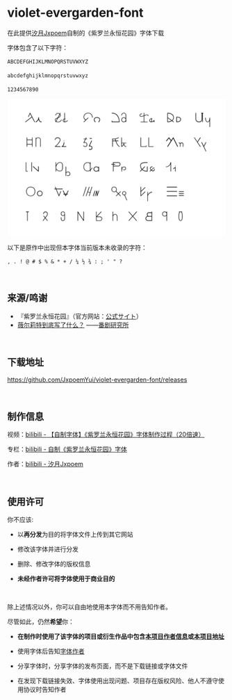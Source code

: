 # violet-evergarden-font
在此提供[汐月Jxpoem](https://space.bilibili.com/7485843)自制的《紫罗兰永恒花园》字体下载

字体包含了以下字符：
```
ABCDEFGHIJKLMNOPQRSTUVWXYZ

abcdefghijklmnopqrstuvwxyz

1234567890

```

![image](image/demo.png)

以下是原作中出现但本字体当前版本未收录的字符：
```
, . ! @ # $ % & * + / ¼ ½ ¾ : ; ' " ? 
```

  <br />
  
## 来源/鸣谢

 - 『紫罗兰永恒花园』（官方网站：[公式サイト](http://violet-evergarden.jp/)）
 - [薇尔莉特到底写了什么？](http://www.bilibili.com/read/cv142910) ——[番剧研究所](http://space.bilibili.com/32708587)

  <br />
  
## 下载地址
https://github.com/JxpoemYui/violet-evergarden-font/releases

  <br />

## 制作信息
视频：[bilibili - 【自制字体】《紫罗兰永恒花园》字体制作过程（20倍速）](https://www.bilibili.com/video/BV1gW41147uV)

专栏：[bilibili - 自制《紫罗兰永恒花园》字体](https://www.bilibili.com/read/cv243860)

作者：[bilibili - 汐月Jxpoem](https://space.bilibili.com/7485843)

  <br />
  
## 使用许可

你不应该:

- 以**再分发**为目的将字体文件上传到其它网站

- 修改该字体并进行分发

- 删除、修改字体的版权信息

- **未经作者许可将字体使用于商业目的**

  <br />

除上述情况以外，你可以自由地使用本字体而不用告知作者。

尽管如此，仍然**希望**你：

- **在制作时使用了该字体的项目或衍生作品中包含[本项目作者信息](https://space.bilibili.com/7485843)或[本项目地址](https://github.com/JxpoemYui/violet-evergarden-font/)**

- 使用字体后告知[字体作者](https://space.bilibili.com/7485843)

- 分享字体时，分享字体的发布页面，而不是下载链接或字体文件

- 在发现下载链接失效、字体使用出现问题、项目存在版权风险、他人不遵守使用协议时告知作者
